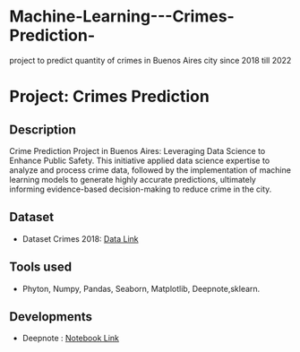 # Machine-Learning---Crimes-Prediction-
project to predict quantity of crimes in Buenos Aires city since 2018 till 2022

# Project: Crimes Prediction 

## Description

  Crime Prediction Project in Buenos Aires: Leveraging Data Science to Enhance Public Safety. This initiative applied data science expertise to analyze and process crime data, followed by the implementation of machine learning models to generate highly accurate predictions, ultimately informing evidence-based decision-making to reduce crime in the city. 

## Dataset
- Dataset Crimes 2018: [Data Link](https://deepnote.com/workspace/ciencia-de-datos-8602-c4cf1c6b-9527-46e5-8916-99c3215c41da/project/Proyecto-de-Delitos-8497d7ca-b686-4812-8d0b-13b80815e673/delitos_2018.csv)

## Tools used
- Phyton, Numpy, Pandas, Seaborn, Matplotlib, Deepnote,sklearn. 

## Developments
- Deepnote : [Notebook Link](https://deepnote.com/workspace/ciencia-de-datos-8602-c4cf1c6b-9527-46e5-8916-99c3215c41da/project/Proyecto-de-Delitos-8497d7ca-b686-4812-8d0b-13b80815e673)
